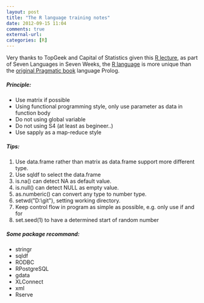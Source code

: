 ```yaml
---
layout: post
title: "The R language training notes"
date: 2012-09-15 11:04
comments: true
external-url:
categories: [R]
---
```

Very thanks to TopGeek and Capital of Statistics given this [R lecture](http://t.cn/zlPei2T), as part of Seven Languages in Seven Weeks, the [R language](http://w773.51qiangzuo.com/) is more unique than the [original Pragmatic book](http://pragprog.com/book/btlang/seven-languages-in-seven-weeks) language Prolog. <!--more-->

##### Principle:

* Use matrix if possible
* Using functional programming style, only use parameter as data in function body
* Do not using global variable
* Do not using S4 (at least as begineer..)
* Use sapply as a map-reduce style

##### Tips:

1. Use data.frame rather than matrix as data.frame support more different type.
2. Use sqldf to select the data.frame
3. is.na() can detect NA as default value.
4. is.null() can detect NULL as empty value.
5. as.numberic() can convert any type to number type.
6. setwd("D:\\git"), setting working directory.
7. Keep control flow in program as simple as possible, e.g. only use if and for
8. set.seed(1) to have a determined start of random number

##### Some package recommand:

* stringr
* sqldf
* RODBC
* RPostgreSQL
* gdata
* XLConnect
* xml
* Rserve